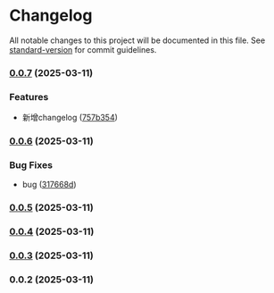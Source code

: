 # Changelog

All notable changes to this project will be documented in this file. See [standard-version](https://github.com/conventional-changelog/standard-version) for commit guidelines.

### [0.0.7](https://github.com/Nceco/cop/compare/v0.0.6...v0.0.7) (2025-03-11)


### Features

* 新增changelog ([757b354](https://github.com/Nceco/cop/commit/757b35499b092d9990217553018e5bd1039ac4d1))

### [0.0.6](https://github.com/Nceco/cop/compare/v0.0.5...v0.0.6) (2025-03-11)


### Bug Fixes

* bug ([317668d](https://github.com/Nceco/cop/commit/317668dd2f56fd11fc69d2b1c38b739829efe918))

### [0.0.5](https://github.com/Nceco/cop/compare/v0.0.4...v0.0.5) (2025-03-11)

### [0.0.4](https://github.com/Nceco/cop/compare/v0.0.3...v0.0.4) (2025-03-11)

### [0.0.3](https://github.com/Nceco/cop/compare/v0.0.2...v0.0.3) (2025-03-11)

### 0.0.2 (2025-03-11)

